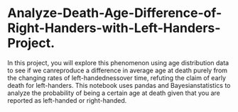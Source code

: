 # Analyze-Death-Age-Difference-of-Right-Handers-with-Left-Handers-Project.
In this project, you will explore this phenomenon using age distribution data to see if we canreproduce a difference in average age at death purely from the changing rates of left-handednessover time, refuting the claim of early death for left-handers. This notebook uses pandas and Bayesianstatistics to analyze the probability of being a certain age at death given that you are reported as left-handed or right-handed.
